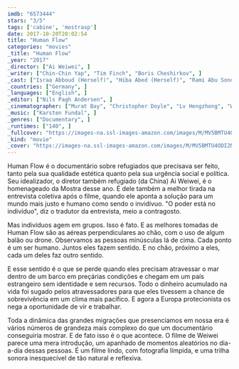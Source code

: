```yaml
---
imdb: "6573444"
stars: "3/5"
tags: ['cabine', 'mostrasp']
date: 2017-10-20T20:02:54
title: "Human Flow"
categories: "movies"
_title: "Human Flow"
_year: "2017"
_director: ["Ai Weiwei", ]
_writer: ["Chin-Chin Yap", "Tim Finch", "Boris Cheshirkov", ]
_cast: ["Israa Abboud (Herself)", "Hiba Abed (Herself)", "Rami Abu Sondos (Himself)", "Asmaa Al-Bahiyya (Herself)", "Eman Al-Masina (Herself)", "Maya Ameratunga (Herself)", "Hanan Ashrawi (Interviewee)", "Peter Bouckaert (Himself)", "Boris Cheshirkov (Himself)", ]
_countries: ["Germany", ]
_languages: ["English", ]
_editor: ["Nils Pagh Andersen", ]
_cinematographer: ["Murat Bay", "Christopher Doyle", "Lv Hengzhong", "Wenhai Huang", "Koukoulis Konstantinos", "Renaat Lambeets", "Dongxu Li", "Johannes Waltermann", "Ai Weiwei", ]
_music: ["Karsten Fundal", ]
_genres: ["Documentary", ]
_runtimes: ["140", ]
_fullcover: "https://images-na.ssl-images-amazon.com/images/M/MV5BMTU4ODI2NjIzNF5BMl5BanBnXkFtZTgwNDQwMzUyMzI@.jpg"
_kind: "movie"
_cover: "https://images-na.ssl-images-amazon.com/images/M/MV5BMTU4ODI2NjIzNF5BMl5BanBnXkFtZTgwNDQwMzUyMzI@._V1._SX94_SY140_.jpg"
---
```

Human Flow é o documentário sobre refugiados que precisava ser feito, tanto pela sua qualidade estética quanto pela sua urgência social e política. Seu idealizador, o diretor também refugiado (da China) Ai Weiwei, é o homenageado da Mostra desse ano. É dele também a melhor tirada na entrevista coletiva após o filme, quando ele aponta a solução para um mundo mais justo e humano como sendo o invidívuo. "O poder está no indivíduo", diz o tradutor da entrevista, meio a contragosto.

Mas indivíduos agem em grupos. Isso é fato. E as melhores tomadas de Human Flow são as aéreas perpendiculares ao chão, com o uso de algum balão ou drone. Observamos as pessoas minúsculas lá de cima. Cada ponto é um ser humano. Juntos eles fazem sentido. E no chão, próximo a eles, cada um deles faz outro sentido.

E esse sentido é o que se perde quando eles precisam atravessar o mar dentro de um barco em preçárias condições e chegam em um país estrangeiro sem identidade e sem recursos. Todo o dinheiro acumulado na vida foi sugado pelos atravessadores para que eles tivessem a chance de sobrevivência em um clima mais pacífico. E agora a Europa protecionista os nega a oportunidade de vir e trabalhar.

Toda a dinâmica das grandes migrações que presenciamos em nossa era é vários números de grandeza mais complexo do que um documentário conseguiria mostrar. E de fato isso é o que acontece. O filme de Weiwei parece uma mera introdução, um apanhado de momentos aleatórios no dia-a-dia dessas pessoas. É um filme lindo, com fotografia límpida, e uma trilha sonora inesquecível de tão natural e reflexiva.
